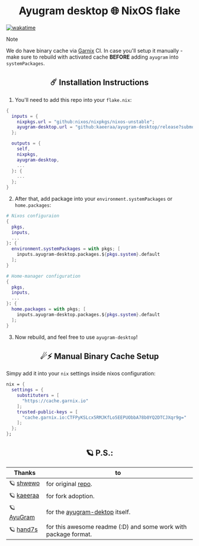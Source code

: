 <h1 align=center>Ayugram desktop 🌐 NixOS flake</h1>

[![wakatime](https://wakatime.com/badge/github/kaeeraa/ayugram-desktop.svg)](https://wakatime.com/badge/github/kaeeraa/ayugram-desktop)

> [!NOTE]
> We do have binary cache via [Garnix](https://garnix.io/) CI. In case you'll setup it manually - make sure to rebuild with activated cache **BEFORE** adding `ayugram` into `systemPackages`.

<h2 align=center>☄️ Installation Instructions</h2> 

  
  1. You'll need to add this repo into your `flake.nix`:

```Nix
{
  inputs = {
    nixpkgs.url = "github:nixos/nixpkgs/nixos-unstable";
    ayugram-desktop.url = "github:kaeeraa/ayugram-desktop/release?submodules=1";
  };

  outputs = {
    self,
    nixpkgs,
    ayugram-desktop,
    ... 
  }: {
    ...
  };
}
```
  2. After that, add package into your `environment.systemPackages` or `home.packages`:
```Nix
# Nixos configuraion
{
  pkgs,
  inputs,
  ...
}: {
  environment.systemPackages = with pkgs; [
    inputs.ayugram-desktop.packages.${pkgs.system}.default
  ];
}
```

```Nix
# Home-manager configuration
{
  pkgs,
  inputs,
  ...
}: {
  home.packages = with pkgs; [
    inputs.ayugram-desktop.packages.${pkgs.system}.default
  ];
}
```
3. Now rebuild, and feel free to use `ayugram-desktop`!


<h2 align=center>☄⚡ Manual Binary Cache Setup</h2> 

Simpy add it into your `nix` settings inside nixos configuration:
```Nix
nix = {
  settings = {
    substituters = [
      "https://cache.garnix.io"
    ];
    trusted-public-keys = [
      "cache.garnix.io:CTFPyKSLcx5RMJKfLo5EEPUObbA78b0YQ2DTCJXqr9g="
    ];
  };
};
```


<h2 align=center>🪐 P.S.:</h2> 

| Thanks | to |
| - | - |
| 🪐 [shwewo](https://github.com/shwewo)| for original [repo](https://github.com/shwewo/ayugram-desktop).
| 🪐 [kaeeraa](https://github.com/kaeeraa)| for fork adoption.|
| 🪐 [AyuGram](https://github.com/AyuGram)| for the [ayugram-dektop](https://github.com/AyuGram/AyuGramDesktop) itself.|
| 🪐 [hand7s](https://github.com/s0me1newithhands7)| for this awesome readme (:D) and some work with package format.|
